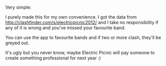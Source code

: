 Very simple:

I purely made this for my own convenience. I got the data from http://clashfinder.com/s/electricpicnic2012/ and I take no responsibility if any of it is wrong and you've missed your favourite band.

You can use the app to favourite bands and if two or more clash, they'll be greyed out.

It's ugly but you never know, maybe Electric Picnic will pay someone to create something professional for next year :)
